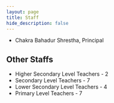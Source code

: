 ```yaml
---
layout: page
title: Staff
hide_description: false
---
```


- Chakra Bahadur Shrestha, Principal


## Other Staffs
- Higher Secondary Level Teachers - 2
- Secondary Level Teachers - 7
- Lower Secondary Level Teachers - 4
- Primary Level Teachers - 7